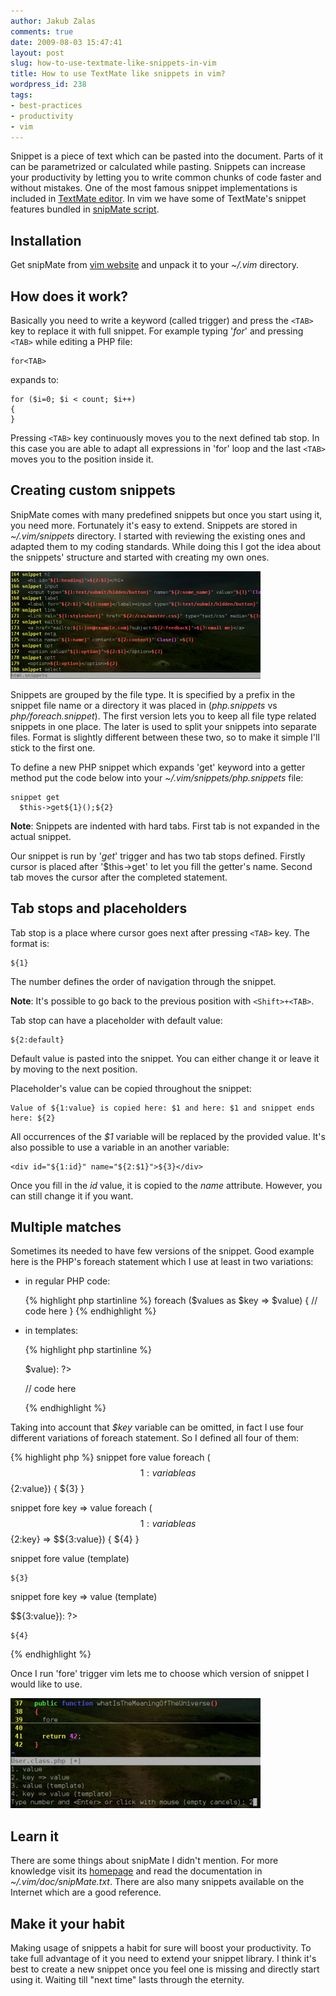 ```yaml
---
author: Jakub Zalas
comments: true
date: 2009-08-03 15:47:41
layout: post
slug: how-to-use-textmate-like-snippets-in-vim
title: How to use TextMate like snippets in vim?
wordpress_id: 238
tags:
- best-practices
- productivity
- vim
---
```


Snippet is a piece of text which can be pasted into the document. Parts of it can be parametrized or calculated while pasting. Snippets can increase your productivity by letting you to write common chunks of code faster and without mistakes. One of the most famous snippet implementations is included in [TextMate editor](http://macromates.com/). In vim we have some of TextMate's snippet features bundled in [snipMate script](http://www.vim.org/scripts/script.php?script_id=2540).

<div class="text-center">
    <object width="425" height="344" data="http://www.youtube.com/v/gsMjQP4yxYw&amp;hl=pl&amp;fs=1&amp;" type="application/x-shockwave-flash">
        <param name="allowFullScreen" value="true" />
        <param name="allowscriptaccess" value="always" />
        <param name="src" value="http://www.youtube.com/v/gsMjQP4yxYw&amp;hl=pl&amp;fs=1&amp;" />
        <param name="allowfullscreen" value="true" />
    </object>
</div>


## Installation


Get snipMate from [vim website](http://www.vim.org/scripts/script.php?script_id=2540) and unpack it to your _~/.vim_ directory.


## How does it work?


Basically you need to write a keyword (called trigger) and press the `<TAB>` key to replace it with full snippet. For example typing '*for*' and pressing `<TAB>` while editing a PHP file:

    
    for<TAB>


expands to:

    
    for ($i=0; $i < count; $i++)
    {
    }


Pressing `<TAB>` key continuously moves you to the next defined tab stop. In this case you are able to adapt all expressions in 'for' loop and the last `<TAB>` moves you to the position inside it.


## Creating custom snippets


SnipMate comes with many predefined snippets but once you start using it, you need more. Fortunately it's easy to extend. Snippets are stored in _~/.vim/snippets_ directory. I started with reviewing the existing ones and adapted them to my coding standards. While doing this I got the idea about the snippets' structure and started with creating my own ones.

<div class="pull-right">
    <a href="/uploads/wp/2009/08/vim-html-snippets.png"><img src="/uploads/wp/2009/08/vim-html-snippets-400x172.png" alt="vim html snippets" title="vim html snippets" class="img-responsive" /></a>
</div>

Snippets are grouped by the file type. It is specified by a prefix in the snippet file name or a directory it was placed in (*php.snippets* vs *php/foreach.snippet*). The first version lets you to keep all file type related snippets in one place. The later is used to split your snippets into separate files. Format is slightly different between these two, so to make it simple I'll stick to the first one.

To define a new PHP snippet which expands 'get' keyword into a getter method put the code below into your _~/.vim/snippets/php.snippets_ file:

    
    snippet get
      $this->get${1}();${2}


**Note**: Snippets are indented with hard tabs. First tab is not expanded in the actual snippet.

Our snippet is run by '*get*' trigger and has two tab stops defined. Firstly cursor is placed after '$this->get' to let you fill the getter's name. Second tab moves the cursor after the completed statement.


## Tab stops and placeholders


Tab stop is a place where cursor goes next after pressing `<TAB>` key. The format is:

    
    ${1}


The number defines the order of navigation through the snippet.

**Note**: It's possible to go back to the previous position with `<Shift>+<TAB>`.

Tab stop can have a placeholder with default value:

    
    ${2:default}


Default value is pasted into the snippet. You can either change it or leave it by moving to the next position.

Placeholder's value can be copied throughout the snippet:

    
    Value of ${1:value} is copied here: $1 and here: $1 and snippet ends here: ${2}


All occurrences of  the _$1_ variable will be replaced by the provided value. It's also possible to use a variable in an another variable:

    
    <div id="${1:id}" name="${2:$1}">${3}</div>


Once you fill in the _id_ value, it is copied to the _name_ attribute. However, you can still change it if you want.


## Multiple matches


Sometimes its needed to have few versions of the snippet. Good example here is the PHP's foreach statement which I use at least in two variations:



	
* in regular PHP code:

  {% highlight php startinline %}
  foreach ($values as $key => $value)
  {
    // code here
  }
  {% endhighlight %}

* in templates:

  {% highlight php startinline %}
  <?php foreach ($values as $key => $value): ?>
    // code here
  <?php endforeach ?>
  {% endhighlight %}





Taking into account that _$key_ variable can be omitted, in fact I use four different variations of foreach statement. So I defined all four of them:

    
{% highlight php %}
snippet fore value
  foreach ($${1:variable} as $${2:value})
  {
    ${3}
  }

snippet fore key => value
  foreach ($${1:variable} as $${2:key} => $${3:value})
  {
    ${4}
  }

snippet fore value (template)
  <?php foreach ($${1:variable} as $${2:value}): ?>
    ${3}
  <?php endforeach ?>

snippet fore key => value (template)
  <?php foreach ($${1:variable} as $${2:key} => $${3:value}): ?>
    ${4}
  <?php endforeach ?>
{% endhighlight %}


Once I run 'fore' trigger vim lets me to choose which version of snippet I would like to use.

<div class="text-center">
    <a href="/uploads/wp/2009/08/vim-multisnippet.png"><img src="/uploads/wp/2009/08/vim-multisnippet-400x176.png" alt="vim multi choice snippet" title="vim multi choice snippet" class="img-responsive" /></a>
</div>






## Learn it


There are some things about snipMate I didn't mention. For more knowledge visit its [homepage](http://www.vim.org/scripts/script.php?script_id=2540) and read the documentation in _~/.vim/doc/snipMate.txt_. There are also many snippets available on the Internet which are a good reference.


## Make it your habit


Making usage of snippets a habit for sure will boost your productivity. To take full advantage of it you need to extend your snippet library. I think it's best to create a new snippet once you feel one is missing and directly start using it. Waiting till "next time" lasts through the eternity.
